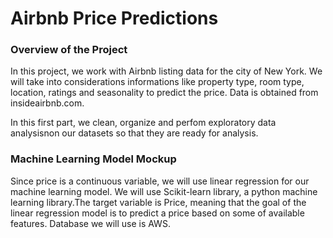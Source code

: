 # Airbnb Price Predictions

### Overview of the Project

In this project, we work with Airbnb listing data for the city of New York. We will take into considerations informations like property type, room type, location, ratings and seasonality to predict the price. Data is obtained from insideairbnb.com. 

In this first part, we clean, organize and perfom exploratory data analysisnon our datasets so that they are ready for analysis. 

### Machine Learning Model Mockup
Since price is a continuous variable, we will use linear regression for our machine learning model. We will use Scikit-learn library, a python machine learning library.The target variable is Price, meaning that the goal of the linear regression model is to predict a price based on some of available features. Database we will use is AWS. 

